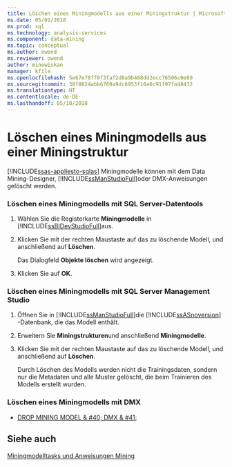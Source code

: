 ```yaml
---
title: Löschen eines Miningmodells aus einer Miningstruktur | Microsoft Docs
ms.date: 05/01/2018
ms.prod: sql
ms.technology: analysis-services
ms.component: data-mining
ms.topic: conceptual
ms.author: owend
ms.reviewer: owend
author: minewiskan
manager: kfile
ms.openlocfilehash: 5e67e78ff0f3faf2d8a9b468dd2ecc76506c0e80
ms.sourcegitcommit: 38f8824abb6760a9dc6953f10a6c91f97fa48432
ms.translationtype: HT
ms.contentlocale: de-DE
ms.lasthandoff: 05/10/2018
---
```

# <a name="delete-a-mining-model-from-a-mining-structure"></a>Löschen eines Miningmodells aus einer Miningstruktur
[!INCLUDE[ssas-appliesto-sqlas](../../includes/ssas-appliesto-sqlas.md)]
  Miningmodelle können mit dem Data Mining-Designer, [!INCLUDE[ssManStudioFull](../../includes/ssmanstudiofull-md.md)]oder DMX-Anweisungen gelöscht werden.  
  
### <a name="delete-a-mining-model-using-sql-server-data-tools"></a>Löschen eines Miningmodells mit SQL Server-Datentools  
  
1.  Wählen Sie die Registerkarte **Miningmodelle** in [!INCLUDE[ssBIDevStudioFull](../../includes/ssbidevstudiofull-md.md)]aus.  
  
2.  Klicken Sie mit der rechten Maustaste auf das zu löschende Modell, und anschließend auf **Löschen**.  
  
     Das Dialogfeld **Objekte löschen** wird angezeigt.  
  
3.  Klicken Sie auf **OK**.  
  
### <a name="delete-a-mining-model-using-sql-server-management-studio"></a>Löschen eines Miningmodells mit SQL Server Management Studio  
  
1.  Öffnen Sie in [!INCLUDE[ssManStudioFull](../../includes/ssmanstudiofull-md.md)]die [!INCLUDE[ssASnoversion](../../includes/ssasnoversion-md.md)] -Datenbank, die das Modell enthält.  
  
2.  Erweitern Sie **Miningstrukturen**und anschließend **Miningmodelle**.  
  
3.  Klicken Sie mit der rechten Maustaste auf das zu löschende Modell, und anschließend auf **Löschen**.  
  
     Durch Löschen des Modells werden nicht die Trainingsdaten, sondern nur die Metadaten und alle Muster gelöscht, die beim Trainieren des Modells erstellt wurden.  
  
### <a name="delete-a-mining-model-using-dmx"></a>Löschen eines Miningmodells mit DMX  
  
-   [DROP MINING MODEL & #40; DMX & #41;](../../dmx/drop-mining-model-dmx.md)  
  
## <a name="see-also"></a>Siehe auch  
 [Miningmodelltasks und Anweisungen Mining](../../analysis-services/data-mining/mining-model-tasks-and-how-tos.md)  
  
  
